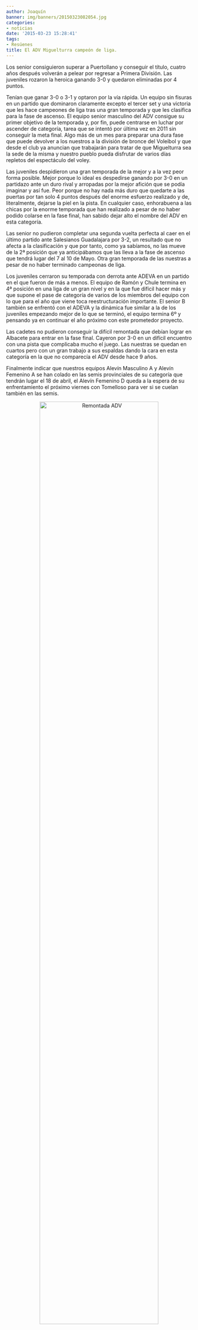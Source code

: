 ```yaml
---
author: Joaquín
banner: img/banners/20150323082054.jpg
categories:
- noticias
date: '2015-03-23 15:28:41'
tags:
- Resúenes
title: El ADV Miguelturra campeón de liga.
---
```


Los senior consiguieron superar a Puertollano y conseguir el título, cuatro años después volverán a pelear por regresar a Primera División. Las juveniles rozaron la heroica ganando 3-0 y quedaron eliminadas por 4 puntos.

Tenían que ganar 3-0 o 3-1 y optaron por la vía rápida. Un equipo sin fisuras en un partido que dominaron claramente excepto el tercer set y una victoria que les hace campeones de liga tras una gran temporada y que les clasifica para la fase de ascenso. El equipo senior masculino del ADV consigue su primer objetivo de la temporada y, por fin, puede centrarse en luchar por ascender de categoría, tarea que se intentó por última vez en 2011 sin conseguir la meta final. Algo más de un mes para preparar una dura fase que puede devolver a los nuestros a la división de bronce del Voleibol y que desde el club ya anuncian que trabajarán para tratar de que Miguelturra sea la sede de la misma y nuestro pueblo pueda disfrutar de varios días repletos del espectáculo del voley.

Las juveniles despidieron una gran temporada de la mejor y a la vez peor forma posible. Mejor porque lo ideal es despedirse ganando por 3-0 en un partidazo ante un duro rival y arropadas por la mejor afición que se podía imaginar y así fue. Peor porque no hay nada más duro que quedarte a las puertas por tan solo 4 puntos después del enorme esfuerzo realizado y de, literalmente, dejarse la piel en la pista. En cualquier caso, enhorabuena a las chicas por la enorme temporada que han realizado a pesar de no haber podido colarse en la fase final, han sabido dejar alto el nombre del ADV en esta categoría.

Las senior no pudieron completar una segunda vuelta perfecta al caer en el último partido ante Salesianos Guadalajara por 3-2, un resultado que no afecta a la clasificación y que por tanto, como ya sabíamos, no las mueve de la 2ª posición que ya anticipábamos que las lleva a la fase de ascenso que tendrá lugar del 7 al 10 de Mayo. Otra gran temporada de las nuestras a pesar de no haber terminado campeonas de liga.

Los juveniles cerraron su temporada con derrota ante ADEVA en un partido en el que fueron de más a menos. El equipo de Ramón y Chule termina en 4ª posición en una liga de un gran nivel y en la que fue difícil hacer más y que supone el pase de categoría de varios de los miembros del equipo con lo que para el año que viene toca reestructuración importante. El senior B también se enfrentó con el ADEVA y la dinámica fue similar a la de los juveniles empezando mejor de lo que se terminó, el equipo termina 6º y pensando ya en continuar el año próximo con este prometedor proyecto.

Las cadetes no pudieron conseguir la difícil remontada que debían lograr en Albacete para entrar en la fase final. Cayeron por 3-0 en un difícil encuentro con una pista que complicaba mucho el juego. Las nuestras se quedan en cuartos pero con un gran trabajo a sus espaldas dando la cara en esta categoría en la que no comparecía el ADV desde hace 9 años.

Finalmente indicar que nuestros equipos Alevín Masculino A y Alevín Femenino A se han colado en las semis provinciales de su categoría que tendrán lugar el 18 de abril, el Alevín Femenino D queda a la espera de su enfrentamiento el próximo viernes con Tomelloso para ver si se cuelan también en las semis.

<center>
<img alt="Remontada ADV" width="80%" align="center" src="http://www.advmiguelturra.org/img/banners/20150323082054.jpg"/> </center>


